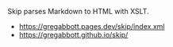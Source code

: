 Skip parses Markdown to HTML with XSLT.

- https://gregabbott.pages.dev/skip/index.xml
- https://gregabbott.github.io/skip/
